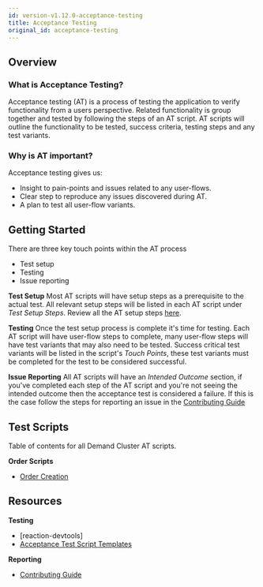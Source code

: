 ```yaml
---
id: version-v1.12.0-acceptance-testing
title: Acceptance Testing
original_id: acceptance-testing
---
```


## Overview

### What is Acceptance Testing?

Acceptance testing (AT) is a process of testing the application to verify functionality from a users perspective. Related functionality is group together and tested by following the steps of an AT script. AT scripts will outline the functionality to be tested, success criteria, testing steps and any test variants.

### Why is AT important?

Acceptance testing gives us:
- Insight to pain-points and issues related to any user-flows.
- Clear step to reproduce any issues discovered during AT.
- A plan to test all user-flow variants.

## Getting Started
There are three key touch points within the AT process
- Test setup
- Testing
- Issue reporting

**Test Setup**
Most AT scripts will have setup steps as a prerequisite to the actual test. All relevant setup steps will be listed in each AT script under _Test Setup Steps_. Review all the AT setup steps [here](test-setup.md).

**Testing**
Once the test setup process is complete it's time for testing. Each AT script will have user-flow steps to complete, many user-flow steps will have test variants that may also need to be tested. Success critical test variants will be listed in the script's _Touch Points_, these test variants must be completed for the test to be considered successful.

**Issue Reporting**
All AT scripts will have an _Intended Outcome_ section, if you've completed each step of the AT script and you're not seeing the intended outcome then the acceptance test is considered a failure. If this is the case follow the steps for reporting an issue in the [Contributing Guide](https://docs.demandcluster.com/reaction-docs/trunk/contributing-to-reaction#step-2-find-or-open-an-issue)

## Test Scripts
Table of contents for all Demand Cluster AT scripts.

**Order Scripts**
- [Order Creation](order-creation.md)

<!--
 - [Order Fulfillment](scripts/order-fulfillment.md)
 - [Order Canceling](scripts/order-canceling.md)
 - [Order Refunding](scripts/order-refunding.md)
-->

## Resources
**Testing**
- [reaction-devtools]
- [Acceptance Test Script Templates](script-template.md)

**Reporting**
- [Contributing Guide](https://docs.demandcluster.com/reaction-docs/trunk/contributing-to-reaction)
